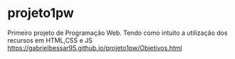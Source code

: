 # projeto1pw
Primeiro projeto de Programação Web.
Tendo como intuito a utilização dos recursos em HTML,CSS e JS
https://gabrielbessar95.github.io/projeto1pw/Objetivos.html

